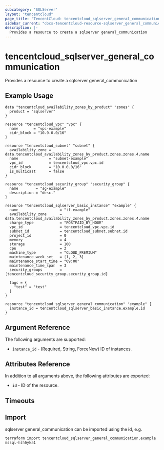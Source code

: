 ```yaml
---
subcategory: "SQLServer"
layout: "tencentcloud"
page_title: "TencentCloud: tencentcloud_sqlserver_general_communication"
sidebar_current: "docs-tencentcloud-resource-sqlserver_general_communication"
description: |-
  Provides a resource to create a sqlserver general_communication
---
```


# tencentcloud_sqlserver_general_communication

Provides a resource to create a sqlserver general_communication

## Example Usage

```hcl
data "tencentcloud_availability_zones_by_product" "zones" {
  product = "sqlserver"
}

resource "tencentcloud_vpc" "vpc" {
  name       = "vpc-example"
  cidr_block = "10.0.0.0/16"
}

resource "tencentcloud_subnet" "subnet" {
  availability_zone = data.tencentcloud_availability_zones_by_product.zones.zones.4.name
  name              = "subnet-example"
  vpc_id            = tencentcloud_vpc.vpc.id
  cidr_block        = "10.0.0.0/16"
  is_multicast      = false
}

resource "tencentcloud_security_group" "security_group" {
  name        = "sg-example"
  description = "desc."
}

resource "tencentcloud_sqlserver_basic_instance" "example" {
  name                   = "tf-example"
  availability_zone      = data.tencentcloud_availability_zones_by_product.zones.zones.4.name
  charge_type            = "POSTPAID_BY_HOUR"
  vpc_id                 = tencentcloud_vpc.vpc.id
  subnet_id              = tencentcloud_subnet.subnet.id
  project_id             = 0
  memory                 = 4
  storage                = 100
  cpu                    = 2
  machine_type           = "CLOUD_PREMIUM"
  maintenance_week_set   = [1, 2, 3]
  maintenance_start_time = "09:00"
  maintenance_time_span  = 3
  security_groups        = [tencentcloud_security_group.security_group.id]

  tags = {
    "test" = "test"
  }
}

resource "tencentcloud_sqlserver_general_communication" "example" {
  instance_id = tencentcloud_sqlserver_basic_instance.example.id
}
```

## Argument Reference

The following arguments are supported:

* `instance_id` - (Required, String, ForceNew) ID of instances.

## Attributes Reference

In addition to all arguments above, the following attributes are exported:

* `id` - ID of the resource.



## Timeouts

<no value>


## Import

sqlserver general_communication can be imported using the id, e.g.

```
terraform import tencentcloud_sqlserver_general_communication.example mssql-hlh6yka1
```

